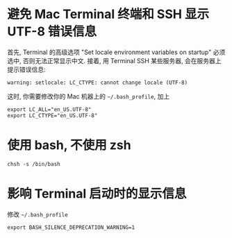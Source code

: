 # 避免 Mac Terminal 终端和 SSH 显示 UTF-8 错误信息

首先, Terminal 的高级选项 "Set locale environment variables on startup" 必须选中, 否则无法正常显示中文. 接着, 用 Terminal SSH 某些服务器, 会在服务器上提示错误信息:

```
warning: setlocale: LC_CTYPE: cannot change locale (UTF-8)
```

这时, 你需要修改你的 Mac 机器上的 `~/.bash_profile`, 加上

```
export LC_ALL="en_US.UTF-8"
export LC_CTYPE="en_US.UTF-8"
```

# 使用 bash, 不使用 zsh

```
chsh -s /bin/bash
```

# 影响 Terminal 启动时的显示信息

修改 `~/.bash_profile`

```
export BASH_SILENCE_DEPRECATION_WARNING=1
```
